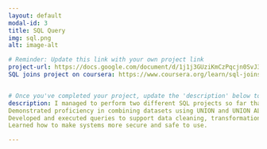 ```yaml
---
layout: default
modal-id: 3
title: SQL Query
img: sql.png
alt: image-alt

# Reminder: Update this link with your own project link
project-url: https://docs.google.com/document/d/1j1j3GUziKmCzPqcjn0SvJ3bVIVXWsiTyvHEtYLFMjLs/edit?usp=sharing
SQL joins project on coursera: https://www.coursera.org/learn/sql-joins/home/module/1 


# Once you've completed your project, update the 'description' below to this one: Implemented various JOIN commands (inner, left, right, self, and cross) in MySQL, utilizing UNION and UNION ALL to efficiently combine and query data from multiple tables.
description: I managed to perform two different SQL projects so far that are related to each other. I applied complex SQL queries using INNER JOIN, LEFT JOIN, RIGHT JOIN, SELF JOIN, and CROSS JOIN to extract and relate data across multiple tables effectively.
Demonstrated proficiency in combining datasets using UNION and UNION ALL, optimizing query results for data analysis and reporting tasks.
Developed and executed queries to support data cleaning, transformation, and aggregation, showcasing strong problem-solving and relational database skills.
Learned how to make systems more secure and safe to use.

---
```


